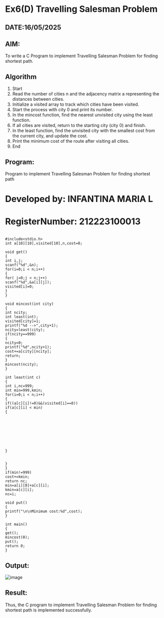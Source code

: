 # Ex6(D) Travelling Salesman Problem
## DATE:16/05/2025
## AIM:
To write a C Program to implement Travelling Salesman Problem for finding shortest path.
## Algorithm
1. Start 
2. Read the number of cities n and the adjacency matrix a representing the distances between 
cities. 
3. Initialize a visited array to track which cities have been visited. 
4. Start the process with city 0 and print its number. 
5. In the mincost function, find the nearest unvisited city using the least function. 
6. If all cities are visited, return to the starting city (city 0) and finish. 
7. In the least function, find the unvisited city with the smallest cost from the current city, and 
update the cost. 
8. Print the minimum cost of the route after visiting all cities. 
9. End    

## Program:

Program to implement Travelling Salesman Problem for finding shortest path
# Developed by: INFANTINA MARIA L
# RegisterNumber:  212223100013

```

#include<stdio.h> 
int a[10][10],visited[10],n,cost=0; 
 
void get() 
{ 
int i,j; 
scanf("%d",&n); 
for(i=0;i < n;i++) 
{ 
for( j=0;j < n;j++) 
scanf("%d",&a[i][j]); 
visited[i]=0; 
} 
} 
 
void mincost(int city) 
{ 
int ncity; 
int least(int); 
visited[city]=1; 
printf("%d -->",city+1); 
ncity=least(city);
if(ncity==999) 
{ 
ncity=0; 
printf("%d",ncity+1); 
cost+=a[city][ncity]; 
return; 
} 
mincost(ncity); 
} 
 
int least(int c) 
{ 
int i,nc=999; 
int min=999,kmin; 
for(i=0;i < n;i++) 
{ 
if((a[c][i]!=0)&&(visited[i]==0)) 
if(a[c][i] < min) 
{ 
 
 
 
 
 
 
 
 
} 
 
 
} 
} 
if(min!=999) 
cost+=kmin; 
return nc; 
min=a[i][0]+a[c][i]; 
kmin=a[c][i]; 
nc=i; 
 
void put() 
{ 
printf("\n\nMinimum cost:%d",cost); 
} 
 
int main() 
{ 
get(); 
mincost(0); 
put(); 
return 0; 
}
```

## Output:

![image](https://github.com/user-attachments/assets/96b66075-d781-4102-9f28-f561e426b963)


## Result:
Thus, the C program to implement Travelling Salesman Problem for finding shortest path is implemented successfully.
